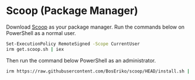 # Scoop (Package Manager)
Download [Scoop](https://scoop.sh/) as your package manager. Run the commands below on PowerShell as a normal user.
``` sh
Set-ExecutionPolicy RemoteSigned -Scope CurrentUser
irm get.scoop.sh | iex
```
Then run the command below PowerShell as an administrator.
``` sh
irm https://raw.githubusercontent.com/BosEriko/scoop/HEAD/install.sh | iex
```
